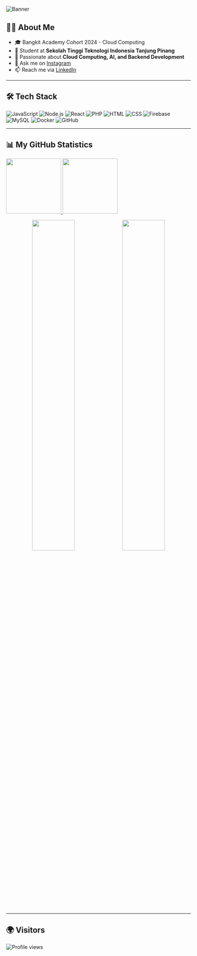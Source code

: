 <!-- Banner -->
![Banner](https://capsule-render.vercel.app/api?type=rect&color=0:0f0c29,100:302b63,200:24243e&height=100&section=header&text=Hi%20there%20🚀%20I'm%20Riafky&fontColor=ffffff&fontSize=28&fontAlign=50&fontAlignY=55)

## 👨‍💻 About Me
- 🎓 Bangkit Academy Cohort 2024 - Cloud Computing  
- 🌱 Student at **Sekolah Tinggi Teknologi Indonesia Tanjung Pinang**  
- 🚀 Passionate about **Cloud Computing, AI, and Backend Development**  
- 💬 Ask me on [Instagram](https://www.instagram.com/riafky/)  
- 📫 Reach me via [LinkedIn](https://www.linkedin.com/in/muhammad-riafky-novalyansyah)  

---

## 🛠️ Tech Stack
![JavaScript](https://img.shields.io/badge/-JavaScript-333?style=flat&logo=javascript)
![Node.js](https://img.shields.io/badge/-Node.js-333?style=flat&logo=node.js)
![React](https://img.shields.io/badge/-React-333?style=flat&logo=react)
![PHP](https://img.shields.io/badge/-PHP-333?style=flat&logo=php)
![HTML](https://img.shields.io/badge/-HTML-333?style=flat&logo=html5)
![CSS](https://img.shields.io/badge/-CSS-333?style=flat&logo=css3)
![Firebase](https://img.shields.io/badge/-Firebase-333?style=flat&logo=firebase)
![MySQL](https://img.shields.io/badge/-MySQL-333?style=flat&logo=mysql)
![Docker](https://img.shields.io/badge/-Docker-333?style=flat&logo=docker)
![GitHub](https://img.shields.io/badge/-GitHub-333?style=flat&logo=github)

---

## 📊 My GitHub Statistics
<p align="left">
  <a href="https://github.com/AntiSkill12">
    <img height="150em" src="https://github-readme-stats-eight-theta.vercel.app/api?username=AntiSkill12&show_icons=true&theme=algolia&include_all_commits=true&count_private=true"/>
    <img height="150em" src="https://github-readme-stats-eight-theta.vercel.app/api/top-langs/?username=AntiSkill12&layout=compact&theme=algolia"/>
  </a>
</p>

<p align="center">
  <img width="48%" src="https://github-readme-stats.vercel.app/api?username=AntiSkill12&show_icons=true&theme=algolia&hide_border=true" />
  <img width="48%" src="https://github-readme-stats.vercel.app/api/top-langs/?username=AntiSkill12&layout=compact&theme=algolia&hide_border=true"/>
</p>

---

## 🌍 Visitors
![Profile views](https://komarev.com/ghpvc/?username=AntiSkill12&label=Profile%20views&color=0e75b6&style=flat)
